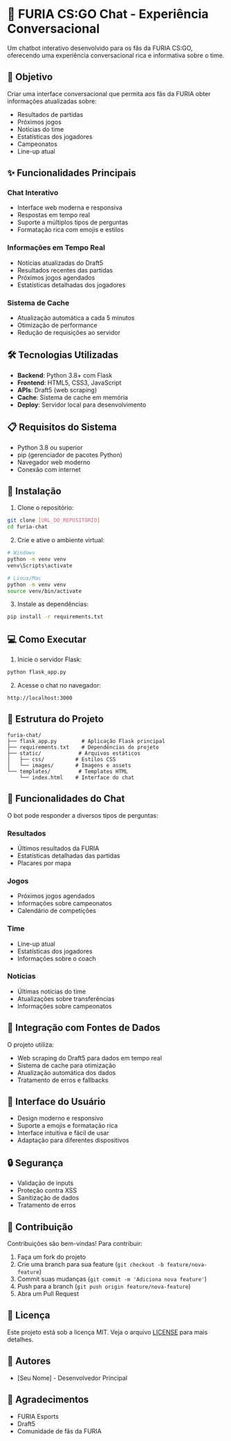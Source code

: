 # 🐯 FURIA CS:GO Chat - Experiência Conversacional

Um chatbot interativo desenvolvido para os fãs da FURIA CS:GO, oferecendo uma experiência conversacional rica e informativa sobre o time.

## 🎯 Objetivo

Criar uma interface conversacional que permita aos fãs da FURIA obter informações atualizadas sobre:
- Resultados de partidas
- Próximos jogos
- Notícias do time
- Estatísticas dos jogadores
- Campeonatos
- Line-up atual

## ✨ Funcionalidades Principais

### Chat Interativo
- Interface web moderna e responsiva
- Respostas em tempo real
- Suporte a múltiplos tipos de perguntas
- Formatação rica com emojis e estilos

### Informações em Tempo Real
- Notícias atualizadas do Draft5
- Resultados recentes das partidas
- Próximos jogos agendados
- Estatísticas detalhadas dos jogadores

### Sistema de Cache
- Atualização automática a cada 5 minutos
- Otimização de performance
- Redução de requisições ao servidor

## 🛠️ Tecnologias Utilizadas

- **Backend**: Python 3.8+ com Flask
- **Frontend**: HTML5, CSS3, JavaScript
- **APIs**: Draft5 (web scraping)
- **Cache**: Sistema de cache em memória
- **Deploy**: Servidor local para desenvolvimento

## 📋 Requisitos do Sistema

- Python 3.8 ou superior
- pip (gerenciador de pacotes Python)
- Navegador web moderno
- Conexão com internet

## 🚀 Instalação

1. Clone o repositório:
```bash
git clone [URL_DO_REPOSITÓRIO]
cd furia-chat
```

2. Crie e ative o ambiente virtual:
```bash
# Windows
python -m venv venv
venv\Scripts\activate

# Linux/Mac
python -m venv venv
source venv/bin/activate
```

3. Instale as dependências:
```bash
pip install -r requirements.txt
```

## 💻 Como Executar

1. Inicie o servidor Flask:
```bash
python flask_app.py
```

2. Acesse o chat no navegador:
```
http://localhost:3000
```

## 📁 Estrutura do Projeto

```
furia-chat/
├── flask_app.py        # Aplicação Flask principal
├── requirements.txt    # Dependências do projeto
├── static/            # Arquivos estáticos
│   ├── css/          # Estilos CSS
│   └── images/       # Imagens e assets
└── templates/         # Templates HTML
    └── index.html    # Interface do chat
```

## 🤖 Funcionalidades do Chat

O bot pode responder a diversos tipos de perguntas:

### Resultados
- Últimos resultados da FURIA
- Estatísticas detalhadas das partidas
- Placares por mapa

### Jogos
- Próximos jogos agendados
- Informações sobre campeonatos
- Calendário de competições

### Time
- Line-up atual
- Estatísticas dos jogadores
- Informações sobre o coach

### Notícias
- Últimas notícias do time
- Atualizações sobre transferências
- Informações sobre campeonatos

## 🔄 Integração com Fontes de Dados

O projeto utiliza:
- Web scraping do Draft5 para dados em tempo real
- Sistema de cache para otimização
- Atualização automática dos dados
- Tratamento de erros e fallbacks

## 🎨 Interface do Usuário

- Design moderno e responsivo
- Suporte a emojis e formatação rica
- Interface intuitiva e fácil de usar
- Adaptação para diferentes dispositivos

## 🔒 Segurança

- Validação de inputs
- Proteção contra XSS
- Sanitização de dados
- Tratamento de erros

## 🤝 Contribuição

Contribuições são bem-vindas! Para contribuir:

1. Faça um fork do projeto
2. Crie uma branch para sua feature (`git checkout -b feature/nova-feature`)
3. Commit suas mudanças (`git commit -m 'Adiciona nova feature'`)
4. Push para a branch (`git push origin feature/nova-feature`)
5. Abra um Pull Request

## 📝 Licença

Este projeto está sob a licença MIT. Veja o arquivo [LICENSE](LICENSE) para mais detalhes.

## 👥 Autores

- [Seu Nome] - Desenvolvedor Principal

## 🙏 Agradecimentos

- FURIA Esports
- Draft5
- Comunidade de fãs da FURIA
